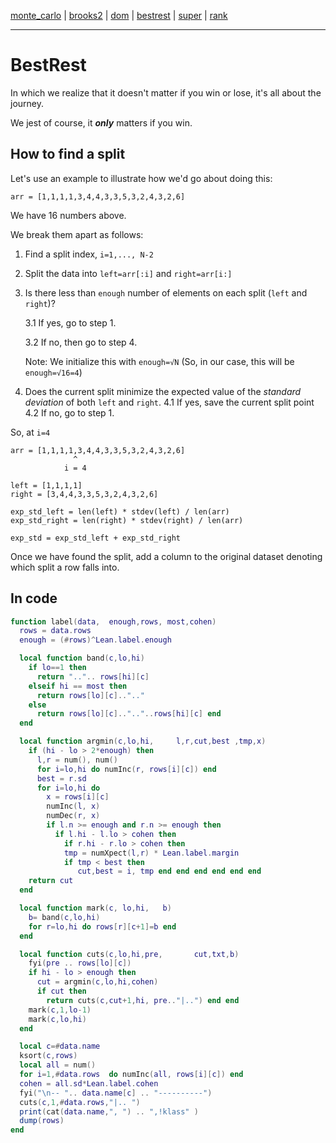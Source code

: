 [monte_carlo](monte_carlo.md) | [brooks2](brooks.md) | [dom](dom.md) | [bestrest](bestrest.md) | [super](super.md) | [rank](rank.md)

----

# BestRest

In which we realize that it doesn't matter
if you win or lose, it's all about the journey. 

We jest of course, it __*only*__ matters if you win.



## How to find a split

Let's use an example to illustrate how we'd go about doing this:

```
arr = [1,1,1,1,3,4,4,3,3,5,3,2,4,3,2,6]
```

We have 16 numbers above. 


We break them apart as follows:

1. Find a split index, `i=1,..., N-2`
2. Split the data into `left=arr[:i]` and `right=arr[i:]`
3. Is there less than `enough` number of elements on each split (`left` and `right`)? 

    3.1 If yes, go to step 1.
    
    3.2 If no, then go to step 4.

    Note: We initialize this with `enough=√N` (So, in our case, this will be `enough=√16=4`)

4. Does the current split minimize the expected value of the $standard$ $deviation$ of both `left` and `right`. 
    4.1 If yes, save the current  split point
    4.2 If no, go to step 1.

So, at `i=4`

```
arr = [1,1,1,1,3,4,4,3,3,5,3,2,4,3,2,6]
              ^
            i = 4

left = [1,1,1,1]
right = [3,4,4,3,3,5,3,2,4,3,2,6]

exp_std_left = len(left) * stdev(left) / len(arr)
exp_std_right = len(right) * stdev(right) / len(arr)

exp_std = exp_std_left + exp_std_right
```

Once we have found the split, add a column to the original dataset denoting which split a row falls into.


## In code

```lua
function label(data,  enough,rows, most,cohen)
  rows = data.rows
  enough = (#rows)^Lean.label.enough

  local function band(c,lo,hi)
    if lo==1 then
      return "..".. rows[hi][c]
    elseif hi == most then
      return rows[lo][c]..".."
    else
      return rows[lo][c]..".."..rows[hi][c] end
  end

  local function argmin(c,lo,hi,     l,r,cut,best ,tmp,x)
    if (hi - lo > 2*enough) then
      l,r = num(), num()
      for i=lo,hi do numInc(r, rows[i][c]) end
      best = r.sd
      for i=lo,hi do
        x = rows[i][c]
        numInc(l, x)
        numDec(r, x)
        if l.n >= enough and r.n >= enough then
          if l.hi - l.lo > cohen then
            if r.hi - r.lo > cohen then
            tmp = numXpect(l,r) * Lean.label.margin
            if tmp < best then
               cut,best = i, tmp end end end end end end
    return cut
  end

  local function mark(c, lo,hi,   b)
    b= band(c,lo,hi)
    for r=lo,hi do rows[r][c+1]=b end
  end

  local function cuts(c,lo,hi,pre,       cut,txt,b)
    fyi(pre .. rows[lo][c])
    if hi - lo > enough then
      cut = argmin(c,lo,hi,cohen)
      if cut then
        return cuts(c,cut+1,hi, pre.."|..") end end
    mark(c,1,lo-1)
    mark(c,lo,hi)
  end

  local c=#data.name
  ksort(c,rows)
  local all = num()
  for i=1,#data.rows  do numInc(all, rows[i][c]) end
  cohen = all.sd*Lean.label.cohen
  fyi("\n-- ".. data.name[c] .. "----------")
  cuts(c,1,#data.rows,"|.. ")
  print(cat(data.name,", ") .. ",!klass" )
  dump(rows)
end
  ```
